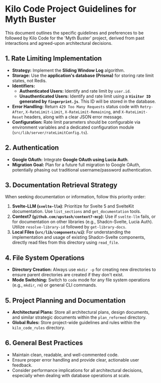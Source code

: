 # Kilo Code Project Guidelines for Myth Buster

This document outlines the specific guidelines and preferences to be followed by Kilo Code for the 'Myth Buster' project, derived from past interactions and agreed-upon architectural decisions.

## 1. Rate Limiting Implementation

*   **Strategy:** Implement the **Sliding Window Log** algorithm.
*   **Storage:** Use the **application's database (Prisma)** for storing rate limit states, not Redis.
*   **Identifiers:**
    *   **Authenticated Users:** Identify and rate limit by `user.id`.
    *   **Unauthenticated Users:** Identify and rate limit using a **`Visitor ID` generated by `fingerprint.js`**. This ID will be stored in the database.
*   **Error Handling:** Return `429 Too Many Requests` status code with `Retry-After`, `X-RateLimit-Limit`, `X-RateLimit-Remaining`, and `X-RateLimit-Reset` headers, along with a clear JSON error message.
*   **Configuration:** Rate limit parameters should be configurable via environment variables and a dedicated configuration module (`src/lib/server/rateLimitConfig.ts`).

## 2. Authentication

*   **Google OAuth:** Integrate **Google OAuth using Lucia Auth**.
*   **Migration Goal:** Plan for a future full migration to Google OAuth, potentially phasing out traditional username/password authentication.

## 3. Documentation Retrieval Strategy

When seeking documentation or information, follow this priority order:

1.  **Svelte-LLM (`svelte-llm`)**: Prioritize for Svelte 5 and SvelteKit documentation. Use `list_sections` and `get_documentation` tools.
2.  **Context7 (`github.com/upstash/context7-mcp`)**: Use if `svelte-llm` fails, or for documentation on other libraries (e.g., Shadcn-Svelte, Lucia Auth). Utilize `resolve-library-id` followed by `get-library-docs`.
3.  **Local Files (`src/lib/components/ui`)**: For understanding the implementation and usage of existing Shadcn-Svelte components, directly read files from this directory using `read_file`.

## 4. File System Operations

*   **Directory Creation:** Always use `mkdir -p` for creating new directories to ensure parent directories are created if they don't exist.
*   **Mode Switching:** Switch to `code` mode for any file system operations (e.g., `mkdir`, `rm`) or general CLI commands.

## 5. Project Planning and Documentation

*   **Architectural Plans:** Store all architectural plans, design documents, and similar strategic documents within the `plan_reformed` directory.
*   **Global Rules:** Store project-wide guidelines and rules within the `kilo_code_rules` directory.

## 6. General Best Practices

*   Maintain clean, readable, and well-commented code.
*   Ensure proper error handling and provide clear, actionable user feedback.
*   Consider performance implications for all architectural decisions, especially when dealing with database operations at scale.
